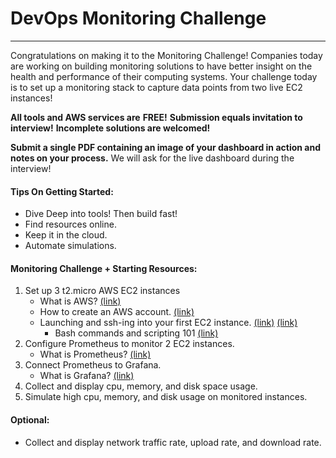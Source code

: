 # DevOps Monitoring Challenge
------

Congratulations on making it to the Monitoring Challenge! Companies today are working on building monitoring
solutions to have better insight on the health and performance of their computing systems. Your challenge
today is to set up a monitoring stack to capture data points from two live EC2 instances! ​ 

**All tools and AWS services are** **FREE!**
**Submission equals invitation to interview!** **Incomplete solutions are welcomed!**

**Submit a single PDF containing an image of your dashboard in action and notes on your process.** 
We will ask for the live dashboard during the interview!

#### Tips On Getting Started:

* Dive Deep into tools! Then build fast!
* Find resources online.
* Keep it in the cloud.
* Automate simulations.

#### Monitoring Challenge + Starting Resources:

1. Set up 3 t2.micro AWS EC2 instances
    * What is AWS? [(link)](https://youtu.be/qcY-uiEHhn0)
    * How to create an AWS account. [(link)](https://aws.amazon.com/premiumsupport/knowledge-center/create-and-activate-aws-account/)
    * Launching and ssh-ing into your first EC2 instance. [(link)](https://docs.aws.amazon.com/quickstarts/latest/vmlaunch/step-1-launch-instance.html) [(link)](https://youtu.be/BCM9aaaWvR0)
         * Bash commands and scripting 101 [(link)](https://linuxconfig.org/bash-scripting-tutorial-for-beginners)
2. Configure Prometheus to monitor 2 EC2 instances.
    * What is Prometheus? [(link)](https://prometheus.io/docs/introduction/overview/)
3. Connect Prometheus to Grafana.
    * What is Grafana? [(link)](https://grafana.com/grafana/)
4. Collect and display cpu, memory, and disk space usage.
5. Simulate high cpu, memory, and disk usage on monitored instances.

#### Optional:
*  Collect and display network traffic rate, upload rate, and download rate.


